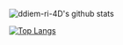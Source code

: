 
<!--
**ddiem-ri-4D/ddiem-ri-4D** is a ✨ _special_ ✨ repository because its `README.md` (this file) appears on your GitHub profile.

Here are some ideas to get you started:

- 🔭 I’m currently working on ...
- 🌱 I’m currently learning ...
- 👯 I’m looking to collaborate on ...
- 🤔 I’m looking for help with ...
- 💬 Ask me about ...
- 📫 How to reach me: ...
- 😄 Pronouns: ...
- ⚡ Fun fact: ...
-->
![ddiem-ri-4D's github stats](https://github-readme-stats.vercel.app/api?username=ddiem-ri-4D&show_icons=true&theme=dark)

[![Top Langs](https://github-readme-stats.vercel.app/api/top-langs/?username=ddiem-ri-4D&show_icons=true&layout=compact&theme=vue)](https://github-readme-stats.vercel.app/api/top-langs/?username=ddiem-ri-4D&show_icons=true&layout=compact&theme=vue)

